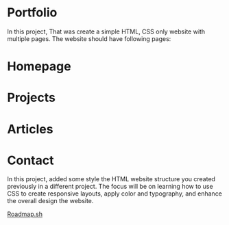 # Portfolio
In this project, That was create a simple HTML, CSS only website with multiple pages. The website should have following pages:  

# Homepage 
# Projects 
# Articles 
# Contact

In this project, added some style the HTML website structure you created previously in a different project. The focus will be on learning how to use CSS to create responsive layouts, apply color and typography, and enhance the overall design the website.

<!-- https://roadmap.sh/projects/basic-html-website -->
<!-- https://roadmap.sh/projects/portfolio-website -->

<a href='https://roadmap.sh/projects/portfolio-website'>Roadmap.sh</a>